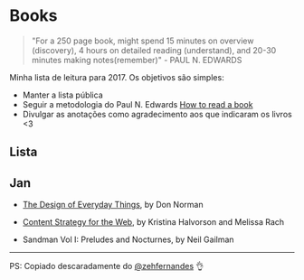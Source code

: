 # Books

> "For a 250 page book, might spend 15 minutes on overview (discovery), 4 hours on detailed reading (understand), and 20-30 minutes making notes(remember)" - PAUL N. EDWARDS


Minha lista de leitura para 2017. Os objetivos são simples:

* Manter a lista pública
* Seguir a metodologia do Paul N. Edwards [How to read a book](http://pne.people.si.umich.edu/PDF/howtoread.pdf)
* Divulgar as anotações como agradecimento aos que indicaram os livros <3

## Lista

## Jan

 - [The Design of Everyday Things](the-design-of-everyday-things/the-design-of-everyday-things.md), by Don Norman
 
 - [Content Strategy for the Web](content-strategy-for-the-web.md), by Kristina Halvorson and Melissa Rach

 - Sandman Vol I: Preludes and Nocturnes, by Neil Gailman

---

PS: Copiado descaradamente do [@zehfernandes](https://github.com/zehfernandes) :ok_hand:
